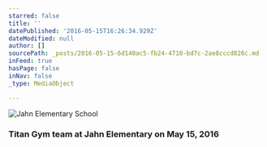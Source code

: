 ```yaml
---
starred: false
title: ''
datePublished: '2016-05-15T16:26:34.929Z'
dateModified: null
author: []
sourcePath: _posts/2016-05-15-6d140ac5-fb24-4710-bd7c-2ae8cccd826c.md
inFeed: true
hasPage: false
inNav: false
_type: MediaObject

---
```

![Jahn Elementary School](https://the-grid-user-content.s3-us-west-2.amazonaws.com/5659f195-1b11-4d46-9114-58c000adbfe4.jpg)

### Titan Gym team at Jahn Elementary on May 15, 2016